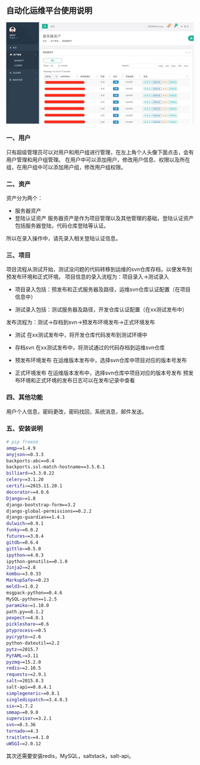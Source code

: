 ## 自动化运维平台使用说明

![autoops](autoops.jpg)

### 一、用户
只有超级管理员可以对用户和用户组进行管理，在左上角个人头像下面点击，会有用户管理和用户组管理。
在用户中可以添加用户，修改用户信息、权限以及所在组，在用户组中可以添加用户组，修改用户组权限。

### 二、资产
资产分为两个：
  * 服务器资产
  * 登陆认证资产
服务器资产是作为项目管理以及其他管理的基础，登陆认证资产包括服务器登陆，代码仓库登陆等认证。

所以在录入操作中，请先录入相关登陆认证信息。

### 三、项目
项目流程从测试开始，测试没问题的代码转移到运维的svn仓库存档，以便发布到预发布环境和正式环境。
项目信息的录入流程为：项目录入->测试录入
  * 项目录入包括：预发布和正式服务器及路径，运维svn仓库认证配置（在项目信息中）

  * 测试录入包括：测试服务器及路径，开发仓库认证配置（在xx测试发布中）

发布流程为：测试->存档到svn->预发布环境发布->正式环境发布

  * 测试 在xx测试发布中，将开发仓库代码发布到测试环境中

  * 存档svn 在xx测试发布中，将测试通过的代码存档到运维svn仓库

  * 预发布环境发布 在运维版本发布中，选择svn仓库中项目对应的版本号发布

  * 正式环境发布 在运维版本发布中，选择svn仓库中项目对应的版本号发布
预发布环境和正式环境的发布日志可以在发布记录中查看

### 四、其他功能
用户个人信息，密码更改，密码找回，系统消息，邮件发送。

### 五、安装说明

``` bash
# pip freeze
amqp==1.4.9
anyjson==0.3.3
backports-abc==0.4
backports.ssl-match-hostname==3.5.0.1
billiard==3.3.0.22
celery==3.1.20
certifi==2015.11.20.1
decorator==4.0.6
Django==1.8
django-bootstrap-form==3.2
django-global-permissions==0.2.2
django-guardian==1.4.1
dulwich==0.9.1
funky==0.0.2
futures==3.0.4
gitdb==0.6.4
gittle==0.5.0
ipython==4.0.3
ipython-genutils==0.1.0
Jinja2==2.8
kombu==3.0.33
MarkupSafe==0.23
meld3==1.0.2
msgpack-python==0.4.6
MySQL-python==1.2.5
paramiko==1.10.0
path.py==8.1.2
pexpect==4.0.1
pickleshare==0.6
ptyprocess==0.5
pycrypto==2.6
python-dateutil==2.2
pytz==2015.7
PyYAML==3.11
pyzmq==15.2.0
redis==2.10.5
requests==2.9.1
salt==2015.8.3
salt-api==0.8.4.1
simplegeneric==0.8.1
singledispatch==3.4.0.3
six==1.7.2
smmap==0.9.0
supervisor==3.2.1
svn==0.3.36
tornado==4.3
traitlets==4.1.0
uWSGI==2.0.12
```

其次还需要安装redis，MySQL，saltstack，salt-api。